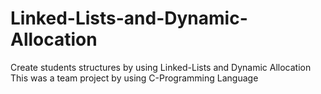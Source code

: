 # Linked-Lists-and-Dynamic-Allocation
Create students structures by using Linked-Lists and Dynamic Allocation
This was a team project by using C-Programming Language
